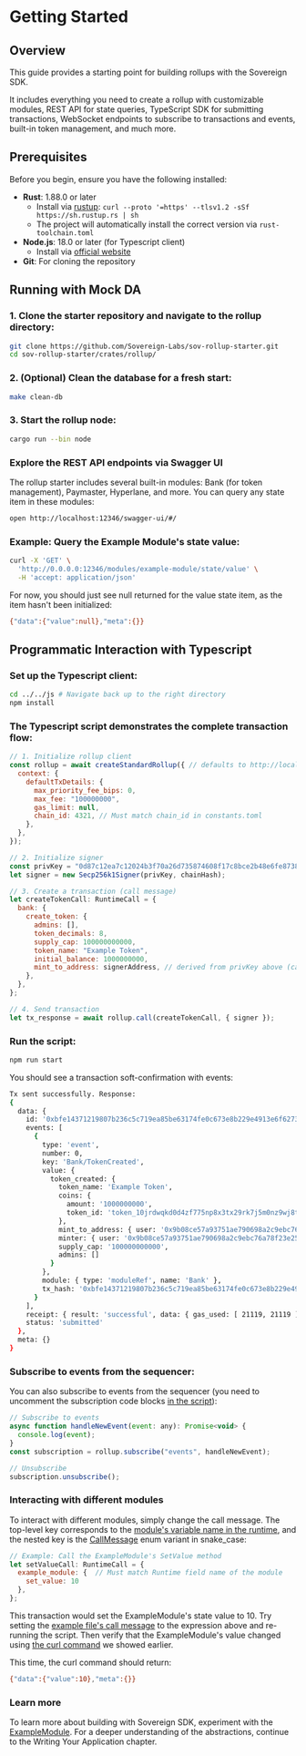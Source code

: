# Getting Started

## Overview

This guide provides a starting point for building rollups with the Sovereign SDK. 

It includes everything you need to create a rollup with customizable modules, REST API for state queries, TypeScript SDK for submitting transactions, WebSocket endpoints to subscribe to transactions and events, built-in token management, and much more.

## Prerequisites

Before you begin, ensure you have the following installed:

- **Rust**: 1.88.0 or later
  - Install via [rustup](https://rustup.rs/): `curl --proto '=https' --tlsv1.2 -sSf https://sh.rustup.rs | sh`
  - The project will automatically install the correct version via `rust-toolchain.toml`
- **Node.js**: 18.0 or later (for Typescript client)
  - Install via [official website](https://nodejs.org/en/download)
- **Git**: For cloning the repository

## Running with Mock DA

### 1. Clone the starter repository and navigate to the rollup directory:

```bash
git clone https://github.com/Sovereign-Labs/sov-rollup-starter.git
cd sov-rollup-starter/crates/rollup/
```

### 2. (Optional) Clean the database for a fresh start:

```bash
make clean-db
```

### 3. Start the rollup node:

```bash
cargo run --bin node
```

### Explore the REST API endpoints via Swagger UI

The rollup starter includes several built-in modules: Bank (for token management), Paymaster, Hyperlane, and more. You can query any state item in these modules:

```bash
open http://localhost:12346/swagger-ui/#/ 
```

### Example: Query the Example Module's state value:

```bash
curl -X 'GET' \
  'http://0.0.0.0:12346/modules/example-module/state/value' \
  -H 'accept: application/json'
```

For now, you should just see null returned for the value state item, as the item hasn't been initialized:

```bash
{"data":{"value":null},"meta":{}}
```

## Programmatic Interaction with Typescript

### Set up the Typescript client:

```bash
cd ../../js # Navigate back up to the right directory
npm install 
```

### The Typescript script demonstrates the complete transaction flow:

```js
// 1. Initialize rollup client
const rollup = await createStandardRollup({ // defaults to http://localhost:12346, or pass url: "<custom-endpoint>"
  context: {
    defaultTxDetails: {
      max_priority_fee_bips: 0,
      max_fee: "100000000",
      gas_limit: null,
      chain_id: 4321, // Must match chain_id in constants.toml
    },
  },
});

// 2. Initialize signer
const privKey = "0d87c12ea7c12024b3f70a26d735874608f17c8bce2b48e6fe87389310191264";
let signer = new Secp256k1Signer(privKey, chainHash);

// 3. Create a transaction (call message)
let createTokenCall: RuntimeCall = {
  bank: {
    create_token: {
      admins: [],
      token_decimals: 8,
      supply_cap: 100000000000,
      token_name: "Example Token",
      initial_balance: 1000000000,
      mint_to_address: signerAddress, // derived from privKey above (can be any valid address)
    },
  },
};

// 4. Send transaction
let tx_response = await rollup.call(createTokenCall, { signer });
```

### Run the script:
```bash
npm run start 
```

You should see a transaction soft-confirmation with events:
```bash
Tx sent successfully. Response:
{
  data: {
    id: '0xbfe14371219807b236c5c719ea85be63174fe0c673e8b229e4913e6f6273a5a0',
    events: [
      {
        type: 'event',
        number: 0,
        key: 'Bank/TokenCreated',
        value: {
          token_created: {
            token_name: 'Example Token',
            coins: {
              amount: '1000000000',
              token_id: 'token_10jrdwqkd0d4zf775np8x3tx29rk7j5m0nz9wj8t7czshylwhnsyqpgqtr9'
            },
            mint_to_address: { user: '0x9b08ce57a93751ae790698a2c9ebc76a78f23e25' },
            minter: { user: '0x9b08ce57a93751ae790698a2c9ebc76a78f23e25' },
            supply_cap: '100000000000',
            admins: []
          }
        },
        module: { type: 'moduleRef', name: 'Bank' },
        tx_hash: '0xbfe14371219807b236c5c719ea85be63174fe0c673e8b229e4913e6f6273a5a0'
      }
    ],
    receipt: { result: 'successful', data: { gas_used: [ 21119, 21119 ] } },
    status: 'submitted'
  },
  meta: {}
}
```

### Subscribe to events from the sequencer:

You can also subscribe to events from the sequencer (you need to uncomment the subscription code blocks [in the script](js/src/index.ts#L53)):

```js
// Subscribe to events
async function handleNewEvent(event: any): Promise<void> {
  console.log(event);
}
const subscription = rollup.subscribe("events", handleNewEvent);

// Unsubscribe
subscription.unsubscribe();
```

### Interacting with different modules

To interact with different modules, simply change the call message. The top-level key corresponds to the [module's variable name in the runtime](/crates/stf/src/runtime.rs#L85), and the nested key is the [CallMessage](fix-link) enum variant in snake_case:

```js
// Example: Call the ExampleModule's SetValue method
let setValueCall: RuntimeCall = {
  example_module: {  // Must match Runtime field name of the module
    set_value: 10  
  },
};
```

This transaction would set the ExampleModule's state value to 10. Try setting the [example file's call message](js/src/index.ts#L39) to the expression above and re-running the script. Then verify that the ExampleModule's value changed using [the curl command](#example-query-the-example-modules-state-value) we showed earlier. 

This time, the curl command should return:
```bash
{"data":{"value":10},"meta":{}}
```

### Learn more

To learn more about building with Sovereign SDK, experiment with the [ExampleModule](/crates/example-module/src/lib.rs). For a deeper understanding of the abstractions, continue to the Writing Your Application chapter.